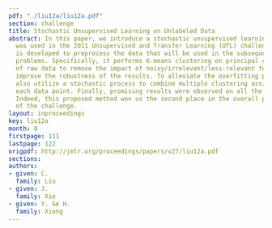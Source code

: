 ```yaml
---
pdf: "./liu12a/liu12a.pdf"
section: challenge
title: Stochastic Unsupervised Learning on Unlabeled Data
abstract: In this paper, we introduce a stochastic unsupervised learning method that
  was used in the 2011 Unsupervised and Transfer Learning (UTL) challenge. This method
  is developed to preprocess the data that will be used in the subsequent classification
  problems. Specifically, it performs K-means clustering on principal components instead
  of raw data to remove the impact of noisy/irrelevant/less-relevant features and
  improve the robustness of the results. To alleviate the overfitting problem, we
  also utilize a stochastic process to combine multiple clustering assignments on
  each data point. Finally, promising results were observed on all the test data sets.
  Indeed, this proposed method won us the second place in the overall performance
  of the challenge.
layout: inproceedings
key: liu12a
month: 0
firstpage: 111
lastpage: 122
origpdf: http://jmlr.org/proceedings/papers/v27/liu12a.pdf
sections: 
authors:
- given: C.
  family: Liu
- given: J.
  family: Xie
- given: Y. Ge H.
  family: Xiong
---
```

